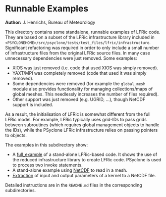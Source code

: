 # Runnable Examples

**Author:** J. Henrichs, Bureau of Meteorology

This directory contains some standalone, runnable examples of LFRic code.
They are based on a subset of the LFRic infrastructure library
included in
``<PSYCLONEHOME>/src/psyclone/tests/test_files/lfric/infrastructure``.
Significant refactoring was required in order to only include a
small number of infrastructure files from the original LFRic source files.
In many case unnecessary dependencies were just removed. Some examples:
- XIOS was just removed (i.e. code that used XIOS was simply removed).
- YAXT/MPI was completely removed (code that used it was simply removed).
- Some dependencies were removed (for example the ``global_mesh`` module
  also provides functionality for managing collections/maps of 
  global meshes. This needlessly increases the number of files required).
- Other support was just removed (e.g. UGRID, ...), though NetCDF
  support is included.

As a result, the initialisation of LFRic is somewhat different from
the full LFRic model. For example, LFRic typically uses grid-IDs to pass
grids between subroutines (which requires global management objects to handle
the IDs), while the PSyclone LFRic infrastructure relies on passing pointers
to objects.

The examples in this subdirectory show:
- A [full_example](./full_example) of a stand-alone LFRic-based code. It
  shows the use of the reduced infrastructure library to create LFRic code.
  PSyclone is used to process two invoke statements.
- A stand-alone example using [NetCDF](./full_example_netcdf) to read
  in a mesh.
- [Extraction](./full_example_extract) of input and output parameters
  of a kernel to a NetCDF file.

Detailed instructions are in the ``README.md`` files in the corresponding
subdirectories.

<!--
## Licence

-----------------------------------------------------------------------------

BSD 3-Clause License

Copyright (c) 2021-2025, Science and Technology Facilities Council.
All rights reserved.

Redistribution and use in source and binary forms, with or without
modification, are permitted provided that the following conditions are met:

* Redistributions of source code must retain the above copyright notice, this
  list of conditions and the following disclaimer.

* Redistributions in binary form must reproduce the above copyright notice,
  this list of conditions and the following disclaimer in the documentation
  and/or other materials provided with the distribution.

* Neither the name of the copyright holder nor the names of its
  contributors may be used to endorse or promote products derived from
  this software without specific prior written permission.

THIS SOFTWARE IS PROVIDED BY THE COPYRIGHT HOLDERS AND CONTRIBUTORS
"AS IS" AND ANY EXPRESS OR IMPLIED WARRANTIES, INCLUDING, BUT NOT
LIMITED TO, THE IMPLIED WARRANTIES OF MERCHANTABILITY AND FITNESS
FOR A PARTICULAR PURPOSE ARE DISCLAIMED. IN NO EVENT SHALL THE
COPYRIGHT HOLDER OR CONTRIBUTORS BE LIABLE FOR ANY DIRECT, INDIRECT,
INCIDENTAL, SPECIAL, EXEMPLARY, OR CONSEQUENTIAL DAMAGES (INCLUDING,
BUT NOT LIMITED TO, PROCUREMENT OF SUBSTITUTE GOODS OR SERVICES;
LOSS OF USE, DATA, OR PROFITS; OR BUSINESS INTERRUPTION) HOWEVER
CAUSED AND ON ANY THEORY OF LIABILITY, WHETHER IN CONTRACT, STRICT
LIABILITY, OR TORT (INCLUDING NEGLIGENCE OR OTHERWISE) ARISING IN
ANY WAY OUT OF THE USE OF THIS SOFTWARE, EVEN IF ADVISED OF THE
POSSIBILITY OF SUCH DAMAGE.

------------------------------------------------------------------------------
-->
